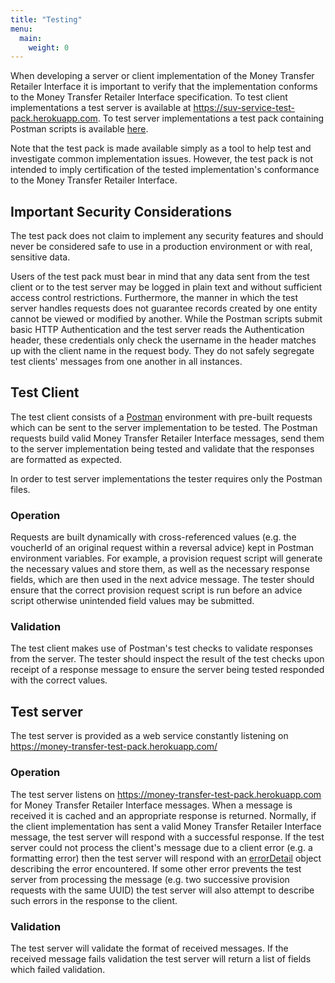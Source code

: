```yaml
---
title: "Testing"
menu:
  main:
    weight: 0
---
```


When developing a server or client implementation of the Money Transfer Retailer Interface it is important to verify that the implementation conforms to the Money Transfer Retailer Interface specification. To test client implementations a test server is available at https://suv-service-test-pack.herokuapp.com. To test server implementations a test pack containing Postman scripts is available [here](https://github.com/electrumpayments/money-transfer-retailer-test-pack/tree/master/test/postman).

Note that the test pack is made available simply as a tool to help test and investigate common implementation issues. However, the test pack is not intended to imply certification of the tested implementation's conformance to the Money Transfer Retailer Interface.

## Important Security Considerations

The test pack does not claim to implement any security features and should never be considered safe to use in a production environment or with real, sensitive data.

Users of the test pack must bear in mind that any data sent from the test client or to the test server may be logged in plain text and without sufficient access control restrictions. Furthermore, the manner in which the test server handles requests does not guarantee records created by one entity cannot be viewed or modified by another. While the Postman scripts submit basic HTTP Authentication and the test server reads the Authentication header, these credentials only check the username in the header matches up with the client name in the request body. They do not safely segregate test clients' messages from one another in all instances.

## Test Client
The test client consists of a [Postman](https://www.getpostman.com) environment with pre-built requests which can be sent to the server implementation to be tested. The Postman requests build valid Money Transfer Retailer Interface messages, send them to the server implementation being tested and validate that the responses are formatted as expected.

In order to test server implementations the tester requires only the Postman files.

### Operation

Requests are built dynamically with cross-referenced values (e.g. the voucherId of an original request within a reversal advice) kept in Postman environment variables. For example, a provision request script will generate the necessary values and store them, as well as the necessary response fields, which are then used in the next advice message. The tester should ensure that the correct provision request script is run before an advice script otherwise unintended field values may be submitted.

### Validation

The test client makes use of Postman's test checks to validate responses from the server. The tester should inspect the result of the test checks upon receipt of a response message to ensure the server being tested responded with the correct values.

## Test server

The test server is provided as a web service constantly listening on https://money-transfer-test-pack.herokuapp.com/

### Operation

The test server listens on https://money-transfer-test-pack.herokuapp.com for Money Transfer Retailer Interface messages. When a message is received it is cached and an appropriate response is returned. Normally, if the client implementation has sent a valid Money Transfer Retailer Interface message, the test server will respond with a successful response. If the test server could not process the client's message due to a client error (e.g. a formatting error) then the test server will respond with an [errorDetail](/specification/operations/#errorDetail) object describing the error encountered. If some other error prevents the test server from processing the message (e.g. two successive provision requests with the same UUID) the test server will also attempt to describe such errors in the response to the client.

### Validation

The test server will validate the format of received messages. If the received message fails validation the test server will return a list of fields which failed validation.
